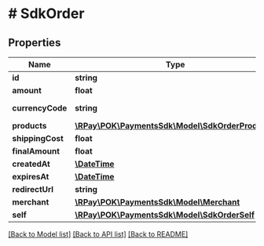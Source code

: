 # # SdkOrder

## Properties

| Name             | Type                                                                    | Description | Notes              |
|------------------|-------------------------------------------------------------------------|-------------|--------------------|
| **id**           | **string**                                                              |             |                    |
| **amount**       | **float**                                                               |             |                    |
| **currencyCode** | **string**                                                              |             | [default to 'ALL'] |
| **products**     | [**\RPay\POK\PaymentsSdk\Model\SdkOrderProduct[]**](SdkOrderProduct.md) |             | [optional]         |
| **shippingCost** | **float**                                                               |             | [optional]         |
| **finalAmount**  | **float**                                                               |             |                    |
| **createdAt**    | [**\DateTime**](\DateTime.md)                                           |             |                    |
| **expiresAt**    | [**\DateTime**](\DateTime.md)                                           |             |                    |
| **redirectUrl**  | **string**                                                              |             | [optional]         |
| **merchant**     | [**\RPay\POK\PaymentsSdk\Model\Merchant**](Merchant.md)                 |             | [optional]         |
| **self**         | [**\RPay\POK\PaymentsSdk\Model\SdkOrderSelf**](SdkOrderSelf.md)         |             | [optional]         |

[[Back to Model list]](../../README.md#models) [[Back to API list]](../../README.md#endpoints) [[Back to README]](../../README.md)
